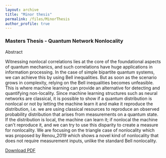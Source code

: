 ```yaml
---
layout: archive
title: "Minor thesis"
permalink: /files/MinorThesis
author_profile: true
---
```



### Masters Thesis - Quantum Network Nonlocality

Abstract

Witnessing nonlocal correlations lies at the core of the foundational aspects of quantum mechanics, and such correlations have huge applications in information processing. In the case of simple bipartite quantum systems, we can achieve this by using Bell inequalities. But as soon as the scenario grows in complexity, relying on the Bell inequalities becomes unfeasible. This is where machine learning can provide an alternative for detecting and quantifying non-locality. Since machine learning structures such as neural networks are classical, it is possible to show if a quantum distribution is nonlocal or not by letting the machine learn it and make it reproduce the distribution, i.e. we are using classical resources to reproduce an observed probability distribution that arises from measurements on a quantum state. If the distribution is local, the machine can learn it; if nonlocal the machine can't reproduce it, and we can try to use this disparity to create a measure for nonlocality. We are focusing on the triangle case of nonlocality which was proposed by Renou_2019 which shows a novel kind of nonlocality that does not require measurement inputs, unlike the standard Bell nonlocality. 

[Download PDF](/files/Master's%20Thesis.pdf)